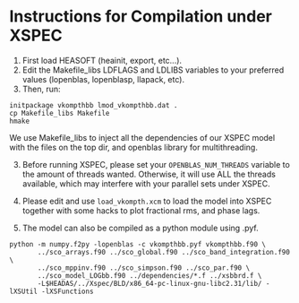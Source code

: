 # Instructions for Compilation under XSPEC

1) First load HEASOFT (heainit, export, etc...).
2) Edit the Makefile_libs LDFLAGS and LDLIBS variables
   to your preferred values (lopenblas, lopenblasp, llapack, etc).
3) Then, run:

```
initpackage vkompthbb lmod_vkompthbb.dat .
cp Makefile_libs Makefile
hmake
```

We use Makefile_libs to inject all the dependencies of our
XSPEC model with the files on the top dir, and openblas
library for multithreading.

3) Before running XSPEC, please set your `OPENBLAS_NUM_THREADS`
variable to the amount of threads wanted. Otherwise, it will
use ALL the threads available, which may interfere with your
parallel sets under XSPEC.

4) Please edit and use `load_vkompth.xcm` to load the model into XSPEC together with some hacks to plot fractional rms, and phase lags.

5) The model can also be compiled as a python module using .pyf.

```
python -m numpy.f2py -lopenblas -c vkompthbb.pyf vkompthbb.f90 \
       ../sco_arrays.f90 ../sco_global.f90 ../sco_band_integration.f90 \
       ../sco_mppinv.f90 ../sco_simpson.f90 ../sco_par.f90 \
       ../sco_model_LOGbb.f90 ../dependencies/*.f ../xsbbrd.f \
       -L$HEADAS/../Xspec/BLD/x86_64-pc-linux-gnu-libc2.31/lib/ -lXSUtil -lXSFunctions
```
